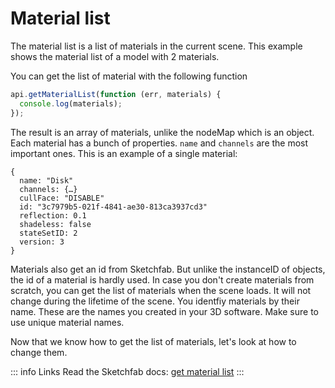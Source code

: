 <script setup>
import ModelLoading from '../../components/ModelLoading.vue'
import CodePenEmbed from '../../components/CodePenEmbed.vue'
</script>

# Material list

The material list is a list of materials in the current scene. This example shows the material list of a model with 2 materials.

<ModelLoading id="c2fb3b0dbd4c4071bf9b4656ed41a432" :showMaterials="true" :playersettings="{autostart:1}" />

You can get the list of material with the following function

```js
api.getMaterialList(function (err, materials) {
  console.log(materials);
});
```

The result is an array of materials, unlike the nodeMap which is an object. Each material has a bunch of properties. `name` and `channels` are the most important ones. This is an example of a single material:

```js{2,3}
{
  name: "Disk"
  channels: {…}
  cullFace: "DISABLE"
  id: "3c7979b5-021f-4841-ae30-813ca3937cd3"
  reflection: 0.1
  shadeless: false
  stateSetID: 2
  version: 3
}
```

Materials also get an id from Sketchfab. But unlike the instanceID of objects, the id of a material is hardly used. In case you don't create materials from scratch, you can get the list of materials when the scene loads. It will not change during the lifetime of the scene. You identfiy materials by their name. These are the names you created in your 3D software. Make sure to use unique material names.

Now that we know how to get the list of materials, let's look at how to change them.

::: info Links
Read the Sketchfab docs: [get material list](https://sketchfab.com/developers/viewer/functions#api-getMaterialList)
:::
